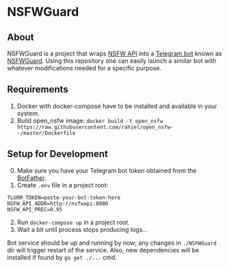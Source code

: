 # NSFWGuard

## About

NSFWGuard is a project that wraps [NSFW API](https://github.com/rahiel/open_nsfw--) into a [Telegram bot](https://core.telegram.org/bots) known as [NSFWGuard](https://t.me/NSFWGuardBot). Using this repository one can easily launch a similar bot with whatever modifications needed for a specific purpose.

## Requirements

1. Docker with docker-compose have to be installed and available in your system.
2. Build open_nsfw image: `docker build -t open_nsfw https://raw.githubusercontent.com/rahiel/open_nsfw--/master/Dockerfile`

## Setup for Development

0. Make sure you have your Telegram bot token obtained from the [BotFather](https://telegram.me/botfather).
1. Create `.env` file in a project root:
```
TLGRM_TOKEN=paste-your-bot-token-here
NSFW_API_ADDR=http://nsfwapi:8080
NSFW_API_PREC=0.95
```
2. Run `docker-compose up` in a project root.
3. Wait a bit until process stops producing logs...

Bot service should be up and running by now; any changes in `./NSFWGuard` dir will trigger restart of the service. Also, new dependencies will be installed if found by `go get ./...` cmd.
